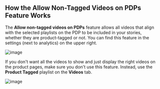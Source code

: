 ## How the Allow Non-Tagged Videos on PDPs Feature Works

The **Allow non-tagged videos on PDPs** feature allows all videos that align with the selected playlists on the PDP to be included in your stories, whether they are product-tagged or not. You can find this feature in the settings (next to analytics) on the upper right.

![image](https://github.com/user-attachments/assets/18119a75-1344-4922-8371-61a0606bfcd8)

If you don't want all the videos to show and just display the right videos on the product pages, make sure you don't use this feature. Instead, use the **Product Tagged** playlist on the **Videos** tab.

![image](https://github.com/user-attachments/assets/c2ca06df-46dc-4231-b639-420ec49f70f6)

